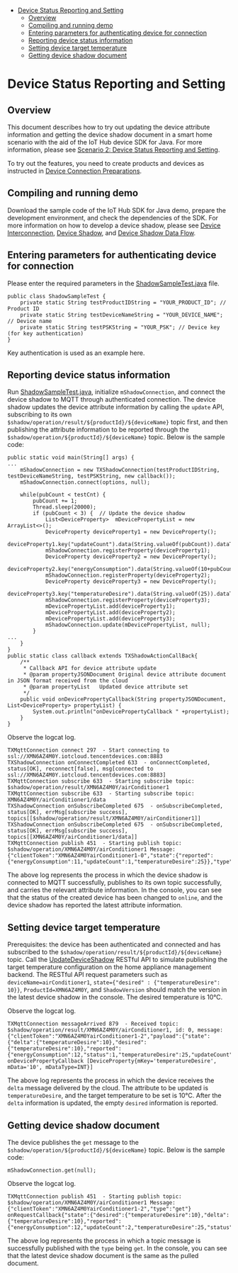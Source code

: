 * [Device Status Reporting and Setting](#Device-Status-Reporting-and-Setting)
  * [Overview](#Overview)
  * [Compiling and running demo](#Compiling-and-running-demo)
  * [Entering parameters for authenticating device for connection](#Entering-parameters-for-authenticating-device-for-connection)
  * [Reporting device status information](#Reporting-device-status-information)
  * [Setting device target temperature](#Setting-device-target-temperature)
  * [Getting device shadow document](#Getting-device-shadow-document)

# Device Status Reporting and Setting
## Overview
This document describes how to try out updating the device attribute information and getting the device shadow document in a smart home scenario with the aid of the IoT Hub device SDK for Java. For more information, please see [Scenario 2: Device Status Reporting and Setting](https://cloud.tencent.com/document/product/634/11914).

To try out the features, you need to create products and devices as instructed in [Device Connection Preparations](https://cloud.tencent.com/document/product/634/14442).

## Compiling and running demo

Download the sample code of the IoT Hub SDK for Java demo, prepare the development environment, and check the dependencies of the SDK. For more information on how to develop a device shadow, please see [Device Interconnection](../../hub-device-java/docs/Device-Interconnection.md#Compiling-and-running-demo), [Device Shadow](https://cloud.tencent.com/document/product/634/11918), and [Device Shadow Data Flow](https://cloud.tencent.com/document/product/634/14072).

## Entering parameters for authenticating device for connection

Please enter the required parameters in the [ShadowSampleTest.java](../../hub-device-java/src/test/java/com/tencent/iot/hub/device/java/core/shadow/ShadowSampleTest.java) file.

```
public class ShadowSampleTest {
    private static String testProductIDString = "YOUR_PRODUCT_ID"; // Product ID
    private static String testDeviceNameString = "YOUR_DEVICE_NAME"; // Device name
    private static String testPSKString = "YOUR_PSK"; // Device key (for key authentication)
}
```
Key authentication is used as an example here.

## Reporting device status information

Run [ShadowSampleTest.java](../../hub-device-java/src/test/java/com/tencent/iot/hub/device/java/core/shadow/ShadowSampleTest.java), initialize `mShadowConnection`, and connect the device shadow to MQTT through authenticated connection. The device shadow updates the device attribute information by calling the `update` API, subscribing to its own `$shadow/operation/result/${productId}/${deviceName}` topic first, and then publishing the attribute information to be reported through the `$shadow/operation/${productId}/${deviceName}` topic. Below is the sample code:

```
public static void main(String[] args) {
...
    mShadowConnection = new TXShadowConnection(testProductIDString, testDeviceNameString, testPSKString, new callback());
    mShadowConnection.connect(options, null);

    while(pubCount < testCnt) {
        pubCount += 1;
        Thread.sleep(20000);
        if (pubCount < 3) {  // Update the device shadow
            List<DeviceProperty>  mDevicePropertyList = new ArrayList<>();
            DeviceProperty deviceProperty1 = new DeviceProperty();
            deviceProperty1.key("updateCount").data(String.valueOf(pubCount)).dataType(TXShadowConstants.JSONDataType.INT);
            mShadowConnection.registerProperty(deviceProperty1);
            DeviceProperty deviceProperty2 = new DeviceProperty();
            deviceProperty2.key("energyConsumption").data(String.valueOf(10+pubCount)).dataType(TXShadowConstants.JSONDataType.INT);
            mShadowConnection.registerProperty(deviceProperty2);
            DeviceProperty deviceProperty3 = new DeviceProperty();
            deviceProperty3.key("temperatureDesire").data(String.valueOf(25)).dataType(TXShadowConstants.JSONDataType.INT);
            mShadowConnection.registerProperty(deviceProperty3);
            mDevicePropertyList.add(deviceProperty1);
            mDevicePropertyList.add(deviceProperty2);
            mDevicePropertyList.add(deviceProperty3);
            mShadowConnection.update(mDevicePropertyList, null);
        }
...
    }
}
public static class callback extends TXShadowActionCallBack{
    /**
     * Callback API for device attribute update
     * @param propertyJSONDocument Original device attribute document in JSON format received from the cloud
     * @param propertyList   Updated device attribute set
     */
    public void onDevicePropertyCallback(String propertyJSONDocument, List<DeviceProperty> propertyList) {
        System.out.println("onDevicePropertyCallback " +propertyList);
    }
}
```

Observe the logcat log.
```
TXMqttConnection connect 297  - Start connecting to ssl://XMN6AZ4M0Y.iotcloud.tencentdevices.com:8883
TXShadowConnection onConnectCompleted 633  - onConnectCompleted, status[OK], reconnect[false], msg[connected to ssl://XMN6AZ4M0Y.iotcloud.tencentdevices.com:8883]
TXMqttConnection subscribe 633  - Starting subscribe topic: $shadow/operation/result/XMN6AZ4M0Y/airConditioner1
TXMqttConnection subscribe 633  - Starting subscribe topic: XMN6AZ4M0Y/airConditioner1/data
TXShadowConnection onSubscribeCompleted 675  - onSubscribeCompleted, status[OK], errMsg[subscribe success], topics[[$shadow/operation/result/XMN6AZ4M0Y/airConditioner1]]
TXShadowConnection onSubscribeCompleted 675  - onSubscribeCompleted, status[OK], errMsg[subscribe success], topics[[XMN6AZ4M0Y/airConditioner1/data]]
TXMqttConnection publish 451  - Starting publish topic: $shadow/operation/XMN6AZ4M0Y/airConditioner1 Message: {"clientToken":"XMN6AZ4M0YairConditioner1-0","state":{"reported":{"energyConsumption":11,"updateCount":1,"temperatureDesire":25}},"type":"update","version":0}
```
The above log represents the process in which the device shadow is connected to MQTT successfully, publishes to its own topic successfully, and carries the relevant attribute information. In the console, you can see that the status of the created device has been changed to `online`, and the device shadow has reported the latest attribute information.

## Setting device target temperature

Prerequisites: the device has been authenticated and connected and has subscribed to the `$shadow/operation/result/${productId}/${deviceName}` topic. Call the [UpdateDeviceShadow](https://console.cloud.tencent.com/api/explorer?Product=iotcloud&Version=2018-06-14&Action=UpdateDeviceShadow&SignVersion=) RESTful API to simulate publishing the target temperature configuration on the home appliance management backend. The RESTful API request parameters such as `deviceName=airConditioner1`, `state={"desired" : {"temperatureDesire": 10}}`, `ProductId=XMN6AZ4M0Y`, and `ShadowVersion` should match the version in the latest device shadow in the console. The desired temperature is 10°C.

Observe the logcat log.
```
TXMqttConnection messageArrived 879  - Received topic: $shadow/operation/result/XMN6AZ4M0Y/airConditioner1, id: 0, message: {"clientToken":"XMN6AZ4M0YairConditioner1-2","payload":{"state":{"delta":{"temperatureDesire":10},"desired":{"temperatureDesire":10},"reported":{"energyConsumption":12,"status":1,"temperatureDesire":25,"updateCount":2}},"timestamp":1603269222843,"version":25},"result":0,"timestamp":1603269269,"type":"get"}
onDevicePropertyCallback [DeviceProperty{mKey='temperatureDesire', mData='10', mDataType=INT}]
```
The above log represents the process in which the device receives the `delta` message delivered by the cloud. The attribute to be updated is `temperatureDesire`, and the target temperature to be set is 10°C. After the `delta` information is updated, the empty `desired` information is reported.

## Getting device shadow document

The device publishes the `get` message to the `$shadow/operation/${productId}/${deviceName}` topic. Below is the sample code:

```
mShadowConnection.get(null);
```

Observe the logcat log.
```
TXMqttConnection publish 451  - Starting publish topic: $shadow/operation/XMN6AZ4M0Y/airConditioner1 Message: {"clientToken":"XMN6AZ4M0YairConditioner1-2","type":"get"}
onRequestCallback{"state":{"desired":{"temperatureDesire":10},"delta":{"temperatureDesire":10},"reported":{"energyConsumption":12,"updateCount":2,"temperatureDesire":25,"status":1}},"version":32,"timestamp":1603269797600}
```
The above log represents the process in which a topic message is successfully published with the `type` being `get`. In the console, you can see that the latest device shadow document is the same as the pulled document.
